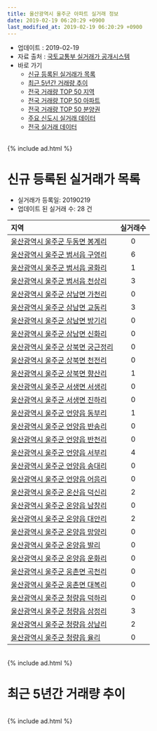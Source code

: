 ```yaml
---
title: 울산광역시 울주군 아파트 실거래 정보
date: 2019-02-19 06:20:29 +0900
last_modified_at: 2019-02-19 06:20:29 +0900
---
```


* 업데이트 : 2019-02-19
* 자료 출처 : [국토교통부 실거래가 공개시스템](http://rt.molit.go.kr)
* 바로 가기
    * [신규 등록된 실거래가 목록](#신규-등록된-실거래가-목록)
    * [최근 5년간 거래량 추이](#최근-5년간-거래량-추이)
    * [전국 거래량 TOP 50 지역](https://inasie.github.io/apt-trade-info/최근-3개월-전국에서-가장-거래가-많이-발생한-지역)
    * [전국 거래량 TOP 50 아파트](https://inasie.github.io/apt-trade-info/최근-3개월-전국에서-가장-거래가-많이-발생한-아파트)
    * [전국 거래량 TOP 50 분양권](https://inasie.github.io/apt-trade-info/최근-3개월-전국에서-가장-거래가-많이-발생한-분양권)
    * [주요 신도시 실거래 데이터](https://inasie.github.io/apt-trade-info/주요-신도시)
    * [전국 실거래 데이터](https://inasie.github.io/apt-trade-info/전국)

<br>
{% include ad.html %}
<br>

# 신규 등록된 실거래가 목록
* 실거래가 등록일: 20190219
* 업데이트 된 실거래 수: 28 건


|지역|실거래수|
|:---|:---:|
|[울산광역시 울주군 두동면 봉계리](https://inasie.github.io/apt-trade-info/울산광역시-울주군-두동면-봉계리)|0|
|[울산광역시 울주군 범서읍 구영리](https://inasie.github.io/apt-trade-info/울산광역시-울주군-범서읍-구영리)|6|
|[울산광역시 울주군 범서읍 굴화리](https://inasie.github.io/apt-trade-info/울산광역시-울주군-범서읍-굴화리)|1|
|[울산광역시 울주군 범서읍 천상리](https://inasie.github.io/apt-trade-info/울산광역시-울주군-범서읍-천상리)|3|
|[울산광역시 울주군 삼남면 가천리](https://inasie.github.io/apt-trade-info/울산광역시-울주군-삼남면-가천리)|0|
|[울산광역시 울주군 삼남면 교동리](https://inasie.github.io/apt-trade-info/울산광역시-울주군-삼남면-교동리)|3|
|[울산광역시 울주군 삼남면 방기리](https://inasie.github.io/apt-trade-info/울산광역시-울주군-삼남면-방기리)|0|
|[울산광역시 울주군 삼남면 신화리](https://inasie.github.io/apt-trade-info/울산광역시-울주군-삼남면-신화리)|0|
|[울산광역시 울주군 상북면 궁근정리](https://inasie.github.io/apt-trade-info/울산광역시-울주군-상북면-궁근정리)|0|
|[울산광역시 울주군 상북면 천전리](https://inasie.github.io/apt-trade-info/울산광역시-울주군-상북면-천전리)|0|
|[울산광역시 울주군 상북면 향산리](https://inasie.github.io/apt-trade-info/울산광역시-울주군-상북면-향산리)|1|
|[울산광역시 울주군 서생면 서생리](https://inasie.github.io/apt-trade-info/울산광역시-울주군-서생면-서생리)|0|
|[울산광역시 울주군 서생면 진하리](https://inasie.github.io/apt-trade-info/울산광역시-울주군-서생면-진하리)|0|
|[울산광역시 울주군 언양읍 동부리](https://inasie.github.io/apt-trade-info/울산광역시-울주군-언양읍-동부리)|1|
|[울산광역시 울주군 언양읍 반송리](https://inasie.github.io/apt-trade-info/울산광역시-울주군-언양읍-반송리)|0|
|[울산광역시 울주군 언양읍 반천리](https://inasie.github.io/apt-trade-info/울산광역시-울주군-언양읍-반천리)|0|
|[울산광역시 울주군 언양읍 서부리](https://inasie.github.io/apt-trade-info/울산광역시-울주군-언양읍-서부리)|4|
|[울산광역시 울주군 언양읍 송대리](https://inasie.github.io/apt-trade-info/울산광역시-울주군-언양읍-송대리)|0|
|[울산광역시 울주군 언양읍 어음리](https://inasie.github.io/apt-trade-info/울산광역시-울주군-언양읍-어음리)|0|
|[울산광역시 울주군 온산읍 덕신리](https://inasie.github.io/apt-trade-info/울산광역시-울주군-온산읍-덕신리)|2|
|[울산광역시 울주군 온양읍 남창리](https://inasie.github.io/apt-trade-info/울산광역시-울주군-온양읍-남창리)|0|
|[울산광역시 울주군 온양읍 대안리](https://inasie.github.io/apt-trade-info/울산광역시-울주군-온양읍-대안리)|2|
|[울산광역시 울주군 온양읍 망양리](https://inasie.github.io/apt-trade-info/울산광역시-울주군-온양읍-망양리)|0|
|[울산광역시 울주군 온양읍 발리](https://inasie.github.io/apt-trade-info/울산광역시-울주군-온양읍-발리)|0|
|[울산광역시 울주군 온양읍 운화리](https://inasie.github.io/apt-trade-info/울산광역시-울주군-온양읍-운화리)|0|
|[울산광역시 울주군 웅촌면 곡천리](https://inasie.github.io/apt-trade-info/울산광역시-울주군-웅촌면-곡천리)|0|
|[울산광역시 울주군 웅촌면 대복리](https://inasie.github.io/apt-trade-info/울산광역시-울주군-웅촌면-대복리)|0|
|[울산광역시 울주군 청량읍 덕하리](https://inasie.github.io/apt-trade-info/울산광역시-울주군-청량읍-덕하리)|0|
|[울산광역시 울주군 청량읍 삼정리](https://inasie.github.io/apt-trade-info/울산광역시-울주군-청량읍-삼정리)|3|
|[울산광역시 울주군 청량읍 상남리](https://inasie.github.io/apt-trade-info/울산광역시-울주군-청량읍-상남리)|2|
|[울산광역시 울주군 청량읍 율리](https://inasie.github.io/apt-trade-info/울산광역시-울주군-청량읍-율리)|0|


<br>
{% include ad.html %}
<br>

# 최근 5년간 거래량 추이


<div style="width:100%;">
    <canvas id="deal_progress" height="200"></canvas>
</div>

<script>
new Chart(document.getElementById("deal_progress"), {
    type: 'line',
    data: {
        labels: ['201402','201403','201404','201405','201406','201407','201408','201409','201410','201411','201412','201501','201502','201503','201504','201505','201506','201507','201508','201509','201510','201511','201512','201601','201602','201603','201604','201605','201606','201607','201608','201609','201610','201611','201612','201701','201702','201703','201704','201705','201706','201707','201708','201709','201710','201711','201712','201801','201802','201803','201804','201805','201806','201807','201808','201809','201810','201811','201812','201901','201902'],
        datasets: [{
            label: '매매',
            pointRadius: 1,
            data: [298, 416, 344, 331, 466, 453, 360, 413, 439, 417, 314, 429, 315, 440, 426, 404, 420, 390, 332, 339, 374, 300, 220, 183, 212, 295, 262, 208, 206, 203, 212, 196, 277, 232, 195, 155, 179, 231, 185, 193, 183, 201, 180, 225, 170, 167, 127, 216, 186, 241, 181, 215, 174, 127, 148, 154, 162, 142, 144, 183, 34],
            borderColor: "rgba(255, 201, 14, 1)",
            backgroundColor: "rgba(255, 201, 14, 0.5)",
            fill: false,
            lineTension: 0
        },{
            label: '전월세',
            pointRadius: 1,
            data: [138, 174, 156, 142, 133, 150, 84, 155, 148, 158, 131, 153, 105, 181, 143, 153, 170, 206, 150, 159, 201, 157, 172, 161, 130, 171, 128, 134, 121, 115, 117, 103, 154, 110, 101, 116, 122, 128, 115, 183, 124, 126, 135, 128, 150, 140, 131, 156, 126, 164, 164, 150, 158, 164, 176, 143, 160, 99, 95, 98, 28],
            borderColor: "rgba(0, 141, 185, 1)",
            backgroundColor: "rgba(0, 141, 185, 0.5)",
            fill: false,
            lineTension: 0
        }
        ]
    },
    options: {
        responsive: true,
        title: {
            display: false
        },
        tooltips: {
            mode: 'index',
            intersect: false
        },
        hover: {
            mode: 'nearest',
            intersect: true
        },
        scales: {
            xAxes: [{
                display: true,
                scaleLabel: {
                    display: true,
                    labelString: '년/월'
                }
            }],
            yAxes: [{
                display: true,
                ticks: {
                    suggestedMin: 0,
                },
                scaleLabel: {
                    display: true,
                    labelString: '실거래 수'
                }
            }]
        }
    }
});

</script>


<br>
{% include ad.html %}
<br>

